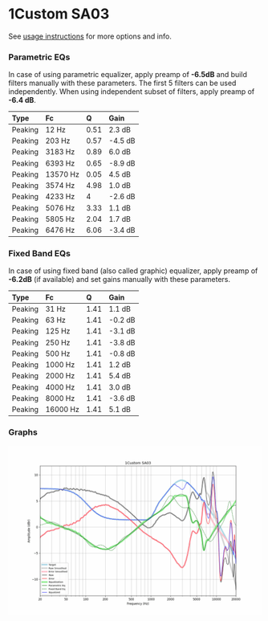 # 1Custom SA03
See [usage instructions](https://github.com/jaakkopasanen/AutoEq#usage) for more options and info.

### Parametric EQs
In case of using parametric equalizer, apply preamp of **-6.5dB** and build filters manually
with these parameters. The first 5 filters can be used independently.
When using independent subset of filters, apply preamp of **-6.4 dB**.

| Type    | Fc       |    Q | Gain    |
|:--------|:---------|:-----|:--------|
| Peaking | 12 Hz    | 0.51 | 2.3 dB  |
| Peaking | 203 Hz   | 0.57 | -4.5 dB |
| Peaking | 3183 Hz  | 0.89 | 6.0 dB  |
| Peaking | 6393 Hz  | 0.65 | -8.9 dB |
| Peaking | 13570 Hz | 0.05 | 4.5 dB  |
| Peaking | 3574 Hz  | 4.98 | 1.0 dB  |
| Peaking | 4233 Hz  | 4    | -2.6 dB |
| Peaking | 5076 Hz  | 3.33 | 1.1 dB  |
| Peaking | 5805 Hz  | 2.04 | 1.7 dB  |
| Peaking | 6476 Hz  | 6.06 | -3.4 dB |

### Fixed Band EQs
In case of using fixed band (also called graphic) equalizer, apply preamp of **-6.2dB**
(if available) and set gains manually with these parameters.

| Type    | Fc       |    Q | Gain    |
|:--------|:---------|:-----|:--------|
| Peaking | 31 Hz    | 1.41 | 1.1 dB  |
| Peaking | 63 Hz    | 1.41 | -0.2 dB |
| Peaking | 125 Hz   | 1.41 | -3.1 dB |
| Peaking | 250 Hz   | 1.41 | -3.8 dB |
| Peaking | 500 Hz   | 1.41 | -0.8 dB |
| Peaking | 1000 Hz  | 1.41 | 1.2 dB  |
| Peaking | 2000 Hz  | 1.41 | 5.4 dB  |
| Peaking | 4000 Hz  | 1.41 | 3.0 dB  |
| Peaking | 8000 Hz  | 1.41 | -3.6 dB |
| Peaking | 16000 Hz | 1.41 | 5.1 dB  |

### Graphs
![](./1Custom%20SA03.png)